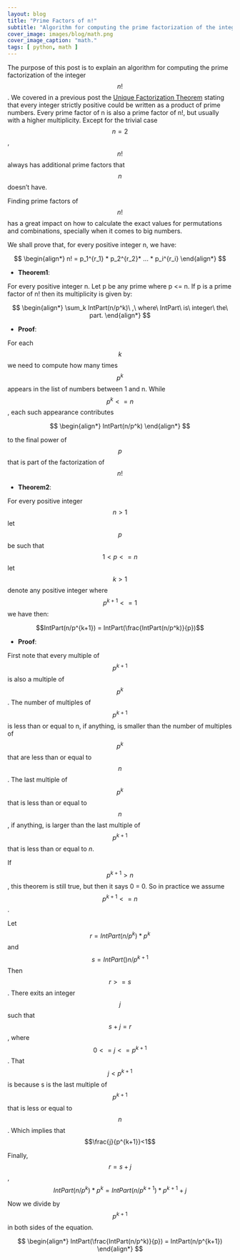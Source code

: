 ```yaml
---
layout: blog
title: "Prime Factors of n!"
subtitle: "Algorithm for computing the prime factorization of the integer n!"
cover_image: images/blog/math.png
cover_image_caption: "math."
tags: [ python, math ]
---
```



The purpose of this post is to explain an algorithm for computing the prime factorization of the
integer $$n!$$. We covered in a previous post
the [Unique Factorization Theorem](/2012/04/01/unique-factorization.html) stating that every integer
strictly positive could be written as a product of prime numbers. Every prime factor of n is also a
prime factor of n!, but usually with a higher multiplicity. Except for the trivial case $$n = 2$$,
$$n!$$ always has additional prime factors that $$n$$ doesn’t have.

Finding prime factors of $$n!$$ has a great impact on how to calculate the exact values for
permutations and combinations, specially when it comes to big numbers.

We shall prove that, for every positive integer n, we have:

$$
\begin{align*}
n! = p_1^{r_1} * p_2^{r_2}* ... * p_i^{r_i}
\end{align*}
$$

* **Theorem1**:

For every positive integer n. Let p be any prime where p <= n. If p is a prime factor of n! then its
multiplicity is given by:

$$
\begin{align*}
\sum_k IntPart(n/p^k)\ ,\ where\ IntPart\ is\ integer\ the\ part.
\end{align*}
$$

* **Proof**:

For each $$k$$ we need to compute how many times $$p^k$$ appears in the list of numbers between 1
and n. While $$p^k <= n$$, each such appearance contributes

$$
\begin{align*}
IntPart(n/p^k)
\end{align*}
$$

to the final power of $$p$$ that is part of the factorization of $$n!$$

* **Theorem2**:

For every positive integer $$n>1$$ 
let $$p$$ 
be such that $$1 < p <= n$$
let $$k > 1$$ denote any
positive integer where $$p^{k+1} <= 1$$ we have then:

$$IntPart(n/p^{k+1}) = IntPart(\frac{IntPart(n/p^k)}{p})$$

* **Proof**:

First note that every multiple of $$p^{k+1}$$ is also a multiple of $$p^k$$ . The number of
multiples of $$p^{k+1}$$ is less than or equal to n, if anything, is smaller than the number of
multiples of $$p^k$$ that are less than or equal to $$n$$. The last multiple of $$p^k$$ that is less
than or equal to $$n$$, if anything, is larger than the last multiple of $$p^{k+1}$$ that is less
than or equal to $n$.

If $$p^{k+1} > n$$, this theorem is still true, but then it says 0 = 0. So in practice we assume
$$p^{k+1} <= n$$.

Let $$r = IntPart(n/p^k) * p^k$$ and $$s = IntPart()n/p^{k+1}$$ Then $$r>=s$$.
There exits an integer $$j$$ such that $$s+j=r$$, where $$0 <= j <= p^{k+1}$$. That $$j < p^{k+1}$$
is because s is the last multiple of $$p^{k+1}$$ that is less or equal to $$n$$. Which implies that
$$\frac{j}{p^{k+1}}<1$$

Finally, $$r = s + j$$, $$IntPart(n/p^k) * p^k = IntPart(n/p^{k+1}) * p^{k+1} + j$$

Now we divide by $$p^{k+1}$$ in both sides of the equation.

$$
\begin{align*}
IntPart(\frac{IntPart(n/p^k)}{p}) = IntPart(n/p^{k+1})
\end{align*}
$$
